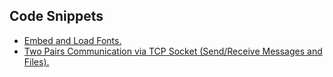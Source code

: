 ## Code Snippets
- [Embed and Load Fonts.](https://github.com/AhmedOS/Connect-4-Ultimate/blob/master/src/connect4/CommonProperties.cs#L14)
- [Two Pairs Communication via TCP Socket (Send/Receive Messages and Files).](https://github.com/AhmedOS/Connect-4-Ultimate/blob/master/src/connect4/Connection.cs)
